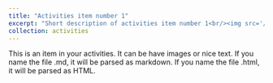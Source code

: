 ```yaml
---
title: "Activities item number 1"
excerpt: "Short description of activities item number 1<br/><img src='/images/500x300.png'>"
collection: activities
---
```


This is an item in your activities. It can be have images or nice text. If you name the file .md, it will be parsed as markdown. If you name the file .html, it will be parsed as HTML. 
